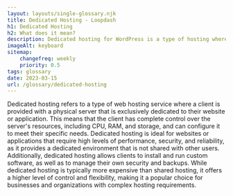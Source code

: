 ```yaml
--- 
layout: layouts/single-glossary.njk
title: Dedicated Hosting - Loopdash
h1: Dedicated Hosting
h2: What does it mean?
description: Dedicated hosting for WordPress is a type of hosting where a single server is exclusively dedicated to hosting a single WordPress website, providing high performance, security, and customization options.
imageAlt: keyboard
sitemap:
	changefreq: weekly
	priority: 0.5
tags: glossary
date: 2023-03-15
url: /glossary/dedicated-hosting
---
```


Dedicated hosting refers to a type of web hosting service where a client is provided with a physical server that is exclusively dedicated to their website or application. This means that the client has complete control over the server's resources, including CPU, RAM, and storage, and can configure it to meet their specific needs. Dedicated hosting is ideal for websites or applications that require high levels of performance, security, and reliability, as it provides a dedicated environment that is not shared with other users. Additionally, dedicated hosting allows clients to install and run custom software, as well as to manage their own security and backups. While dedicated hosting is typically more expensive than shared hosting, it offers a higher level of control and flexibility, making it a popular choice for businesses and organizations with complex hosting requirements.
